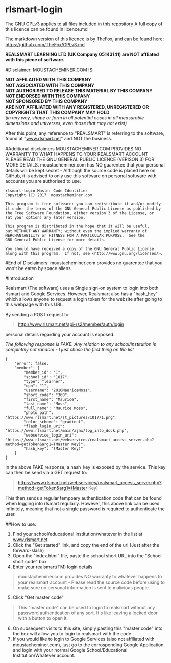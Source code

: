 # rlsmart-login

The GNU GPLv3 applies to all files included in this repository
A full copy of this licence can be found in licence.md

The markdown version of this licence is by TheFox, and can be found here: https://github.com/TheFox/GPLv3.md

**REALSMART LEARNING LTD (UK Company 05143141) are NOT affliated with this piece of software.**

#Disclaimer:
MOUSTACHEMINER.COM IS:

**NOT AFFILAITED WITH THIS COMPANY**  
**NOT ASSOCIATED WITH THIS COMPANY**  
**NOT AUTHORISED TO RELEASE THIS MATERIAL BY THIS COMPANY**  
**NOT ENDORSED WITH THIS COMPANY**  
**NOT SPONSORED BY THIS COMPANY**  
**ARE NOT AFFILIATED WITH ANY REGISTERED, UNREGISTERED OR COPYRIGHTS THAT THIS COMPANY MAY HOLD**  
*(in any way, shape or form in all potential cases in all measurable dimensions and universes, even those that may not exist)*

After this point, any reference to "REALSMART" is referring to the software, found at "www.rlsmart.net" and NOT the business.

#Additional disclaimers
MOUSTACHEMINER.COM PROVIDES NO WARRANTY TO WHAT HAPPENS TO YOUR REALSMART ACCOUNT - PLEASE READ THE GNU GENERAL PUBLIC LICENCE (VERISON 3) FOR MORE DETAILS.
moustacheminer.com has NO guarentee that your personal details will be kept secret - Although the source code is placed here on GitHub, it is advised to only use this software on personal software with accounts you are authorised to use.

	rlsmart-login Master Code Identifier
	Copyright (C) 2017  moustacheminer.com
	
	This program is free software: you can redistribute it and/or modify
	it under the terms of the GNU General Public License as published by
	the Free Software Foundation, either version 3 of the License, or
	(at your option) any later version.
	
	This program is distributed in the hope that it will be useful,
	but WITHOUT ANY WARRANTY; without even the implied warranty of
	MERCHANTABILITY or FITNESS FOR A PARTICULAR PURPOSE.  See the
	GNU General Public License for more details.
	
	You should have received a copy of the GNU General Public License
	along with this program.  If not, see <http://www.gnu.org/licenses/>.
	
#End of Disclaimers:
moustacheminer.com provides no guarentee that you won't be eaten by space aliens.

#Introduction

Realsmart (The software) uses a Single sign-on system to login into both rlsmart and Google Services. However, Realsmart also has a "hash_hey" which allows anyone to request a login token for the website after going to this webpage with this URL.

By sending a POST request to:

>http://www.rlsmart.net/api-rs2/member/auth/login

personal details regarding your account is exposed.

*The following response is FAKE. Any relation to any school/institution is completely not random - I just chose the first thing on the list*

	{
		"error": false,
		"member": {
			"member_id": "1",
			"school_id": "1017",
			"type": "learner",
			"upn": "1",
			"username": "2010MauriceMoss",
			"short_code": "360",
			"first_name": "Maurice",
			"last_name": "Moss",
			"full_name": "Maurice Moss",
			"photo_path": "https://www.rlsmart.net/st_pictures/1017/1.png",
			"color_scheme": "gradient",
			"flash_login_uri": "https://www.rlsmart.net/main/ajax/log_into_dock.php",
			"webservice_login_uri": "https://www.rlsmart.net/webservices/realsmart_access_server.php?method=getToken&arg1=(Master Key)",
			"hash_key": "(Master Key)"
		}
	}
	
In the above FAKE response, a hash_key is exposed by the service. This key can then be send via a GET request to:

>https://www.rlsmart.net/webservices/realsmart_access_server.php?method=getToken&arg1=(Master Key)

This then sends a regular tempoary authentication code that can be found when logging into rlsmart regularly. However, this above link can be used infinitely, meaning that not a single password is required to authenticate the user.

##How to use:
1. Find your school/educational institution/whatever in the list at www.rlsmart.net
2. Click the "Get started" link, and copy the end of the url (Just after the forward-slash)
3. Open the "index.html" file, paste the school short URL into the "School short code" box
4. Enter your realsmart(TM) login details

> moustacheminer.com provides NO warranty to whatever happens to your realsmart account - Please read the source code before using to make sure no personal information is sent to malicious people.

5. Click "Get master code"

> This "master code" can be used to login to realsmart without any password authentication of any sort. It's like leaving a locked door with a button to open it.

6. On subsequent visits to this site, simply pasting this "master code" into the box will allow you to login to realsmart with the code
7. If you would like to login to Google Services (also not affiliated with moustacheminer.com), just go to the corrosponding Google Application, and login with your normal Google School/Educational Institution/Whatever account.
